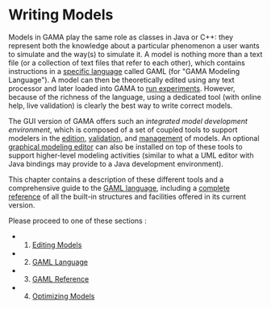 # Writing Models



Models in GAMA play the same role as classes in Java or C++: they represent both the knowledge about a particular phenomenon a user wants to simulate and the way(s) to simulate it. A model is nothing more than a text file (or a collection of text files that refer to each other), which contains instructions in a [specific language](G__GamlLanguage) called GAML (for "GAMA Modeling Language").
A model can then be theoretically edited using any text processor and later loaded into GAMA to [run experiments](G__RunningExperiments). However, because of the richness of the language, using a dedicated tool (with online help, live validation) is clearly the best way to write correct models.

The GUI version of GAMA offers such an _integrated model development environment_, which is composed of a set of coupled tools to support modelers in the [edition](G__EditingModels), [validation](G__ValidationOfModels), and [management](G_Workspace) of models. An optional [graphical modeling editor](G__GraphicalEditor) can also be installed on top of these tools to support higher-level modeling activities (similar to what a UML editor with Java bindings may provide to a Java development environment).

This chapter contains a description of these different tools and a comprehensive guide to the [GAML language](G__GamlLanguage), including a [complete reference](G__GamlReference) of all the built-in structures and facilities offered in its current version.

Please proceed to one of these sections :

  * 1. [Editing Models](G__EditingModels)
  * 2. [GAML Language](G__GamlLanguage)
  * 3. [GAML Reference](G__GamlReference)
  * 4. [Optimizing Models](G__OptimizingModels)